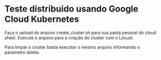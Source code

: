 # Teste distribuido usando Google Cloud Kubernetes

Faça o upload do arquivo create_cluster.sh para sua pasta pessoal do cloud sheel. Execute o arquivo para a criação do cluster com o Locust.

Para limpar o cluster basta executar o mesmo arquivo informando o parametro delete.